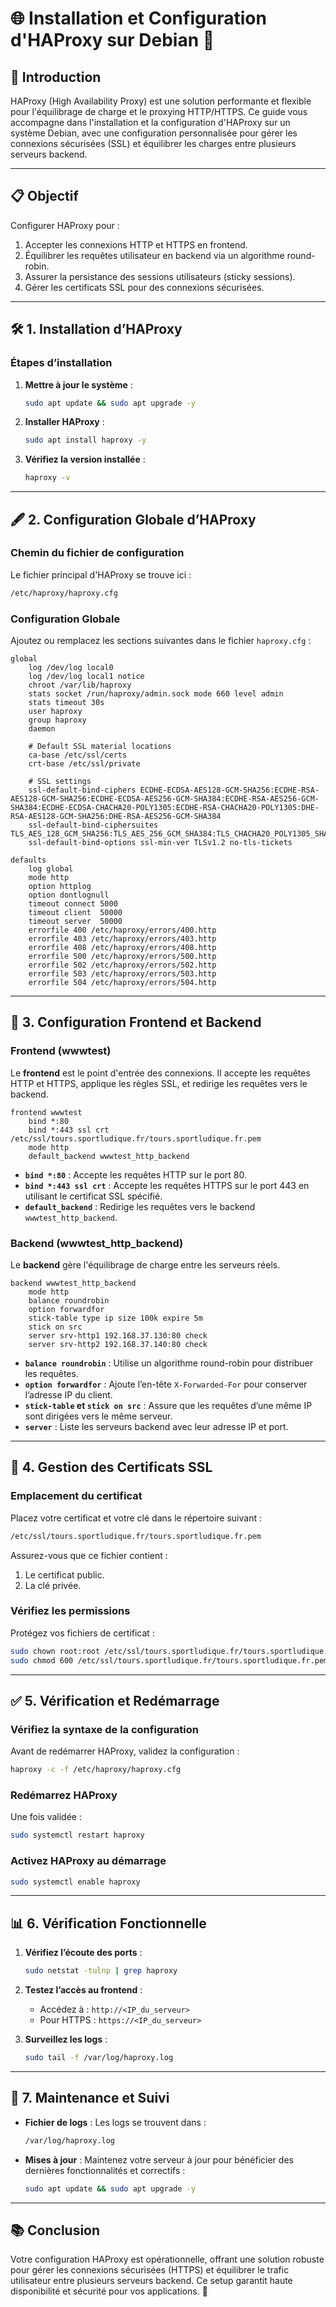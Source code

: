 # 🌐 Installation et Configuration d'HAProxy sur Debian 🚀

## 📘 **Introduction**

HAProxy (High Availability Proxy) est une solution performante et flexible pour l'équilibrage de charge et le proxying HTTP/HTTPS. Ce guide vous accompagne dans l'installation et la configuration d'HAProxy sur un système Debian, avec une configuration personnalisée pour gérer les connexions sécurisées (SSL) et équilibrer les charges entre plusieurs serveurs backend.

---

## 📋 **Objectif**

Configurer HAProxy pour :
1. Accepter les connexions HTTP et HTTPS en frontend.
2. Équilibrer les requêtes utilisateur en backend via un algorithme round-robin.
3. Assurer la persistance des sessions utilisateurs (sticky sessions).
4. Gérer les certificats SSL pour des connexions sécurisées.

---

## 🛠️ **1. Installation d’HAProxy**

### Étapes d’installation

1. **Mettre à jour le système** :
   ```bash
   sudo apt update && sudo apt upgrade -y
   ```

2. **Installer HAProxy** :
   ```bash
   sudo apt install haproxy -y
   ```

3. **Vérifiez la version installée** :
   ```bash
   haproxy -v
   ```

---

## 🖋️ **2. Configuration Globale d’HAProxy**

### Chemin du fichier de configuration

Le fichier principal d'HAProxy se trouve ici :
```bash
/etc/haproxy/haproxy.cfg
```

### Configuration Globale

Ajoutez ou remplacez les sections suivantes dans le fichier `haproxy.cfg` :

```plaintext
global
    log /dev/log local0
    log /dev/log local1 notice
    chroot /var/lib/haproxy
    stats socket /run/haproxy/admin.sock mode 660 level admin
    stats timeout 30s
    user haproxy
    group haproxy
    daemon

    # Default SSL material locations
    ca-base /etc/ssl/certs
    crt-base /etc/ssl/private

    # SSL settings
    ssl-default-bind-ciphers ECDHE-ECDSA-AES128-GCM-SHA256:ECDHE-RSA-AES128-GCM-SHA256:ECDHE-ECDSA-AES256-GCM-SHA384:ECDHE-RSA-AES256-GCM-SHA384:ECDHE-ECDSA-CHACHA20-POLY1305:ECDHE-RSA-CHACHA20-POLY1305:DHE-RSA-AES128-GCM-SHA256:DHE-RSA-AES256-GCM-SHA384
    ssl-default-bind-ciphersuites TLS_AES_128_GCM_SHA256:TLS_AES_256_GCM_SHA384:TLS_CHACHA20_POLY1305_SHA256
    ssl-default-bind-options ssl-min-ver TLSv1.2 no-tls-tickets

defaults
    log global
    mode http
    option httplog
    option dontlognull
    timeout connect 5000
    timeout client  50000
    timeout server  50000
    errorfile 400 /etc/haproxy/errors/400.http
    errorfile 403 /etc/haproxy/errors/403.http
    errorfile 408 /etc/haproxy/errors/408.http
    errorfile 500 /etc/haproxy/errors/500.http
    errorfile 502 /etc/haproxy/errors/502.http
    errorfile 503 /etc/haproxy/errors/503.http
    errorfile 504 /etc/haproxy/errors/504.http
```

---

## 🔗 **3. Configuration Frontend et Backend**

### **Frontend (wwwtest)**

Le **frontend** est le point d'entrée des connexions. Il accepte les requêtes HTTP et HTTPS, applique les règles SSL, et redirige les requêtes vers le backend.

```plaintext
frontend wwwtest
    bind *:80
    bind *:443 ssl crt /etc/ssl/tours.sportludique.fr/tours.sportludique.fr.pem
    mode http
    default_backend wwwtest_http_backend
```

- **`bind *:80`** : Accepte les requêtes HTTP sur le port 80.
- **`bind *:443 ssl crt`** : Accepte les requêtes HTTPS sur le port 443 en utilisant le certificat SSL spécifié.
- **`default_backend`** : Redirige les requêtes vers le backend `wwwtest_http_backend`.

### **Backend (wwwtest_http_backend)**

Le **backend** gère l'équilibrage de charge entre les serveurs réels.

```plaintext
backend wwwtest_http_backend
    mode http
    balance roundrobin
    option forwardfor
    stick-table type ip size 100k expire 5m
    stick on src
    server srv-http1 192.168.37.130:80 check
    server srv-http2 192.168.37.140:80 check
```

- **`balance roundrobin`** : Utilise un algorithme round-robin pour distribuer les requêtes.
- **`option forwardfor`** : Ajoute l’en-tête `X-Forwarded-For` pour conserver l’adresse IP du client.
- **`stick-table` et `stick on src`** : Assure que les requêtes d’une même IP sont dirigées vers le même serveur.
- **`server`** : Liste les serveurs backend avec leur adresse IP et port.

---

## 🔐 **4. Gestion des Certificats SSL**

### Emplacement du certificat

Placez votre certificat et votre clé dans le répertoire suivant :
```bash
/etc/ssl/tours.sportludique.fr/tours.sportludique.fr.pem
```

Assurez-vous que ce fichier contient :
1. Le certificat public.
2. La clé privée.

### Vérifiez les permissions
Protégez vos fichiers de certificat :
```bash
sudo chown root:root /etc/ssl/tours.sportludique.fr/tours.sportludique.fr.pem
sudo chmod 600 /etc/ssl/tours.sportludique.fr/tours.sportludique.fr.pem
```

---

## ✅ **5. Vérification et Redémarrage**

### Vérifiez la syntaxe de la configuration
Avant de redémarrer HAProxy, validez la configuration :
```bash
haproxy -c -f /etc/haproxy/haproxy.cfg
```

### Redémarrez HAProxy
Une fois validée :
```bash
sudo systemctl restart haproxy
```

### Activez HAProxy au démarrage
```bash
sudo systemctl enable haproxy
```

---

## 📊 **6. Vérification Fonctionnelle**

1. **Vérifiez l’écoute des ports** :
   ```bash
   sudo netstat -tulnp | grep haproxy
   ```

2. **Testez l’accès au frontend** :
   - Accédez à : `http://<IP_du_serveur>`
   - Pour HTTPS : `https://<IP_du_serveur>`

3. **Surveillez les logs** :
   ```bash
   sudo tail -f /var/log/haproxy.log
   ```

---

## 🎯 **7. Maintenance et Suivi**

- **Fichier de logs** :
  Les logs se trouvent dans :
  ```bash
  /var/log/haproxy.log
  ```

- **Mises à jour** :
  Maintenez votre serveur à jour pour bénéficier des dernières fonctionnalités et correctifs :
  ```bash
  sudo apt update && sudo apt upgrade -y
  ```

---

## 📚 **Conclusion**

Votre configuration HAProxy est opérationnelle, offrant une solution robuste pour gérer les connexions sécurisées (HTTPS) et équilibrer le trafic utilisateur entre plusieurs serveurs backend. Ce setup garantit haute disponibilité et sécurité pour vos applications. 🎉